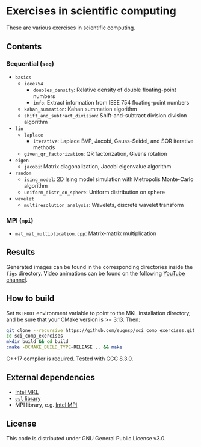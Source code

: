 # Exercises in scientific computing

These are various exercises in scientific computing.

## Contents

### Sequential (`seq`)

* `basics`
	* `ieee754`
		* `doubles_density`: Relative density of double floating-point numbers
		* `info`: Extract information from IEEE 754 floating-point numbers
	* `kahan_summation`: Kahan summation algorithm
	* `shift_and_subtract_division`: Shift-and-subtract division division algorithm
* `lin`
	* `laplace`
		* `iterative`: Laplace BVP, Jacobi, Gauss-Seidel, and SOR iterative methods
	* `given_qr_factorization`: QR factorization, Givens rotation
* `eigen`
	* `jacobi`: Matrix diagonalization, Jacobi eigenvalue algorithm
* `random`
	* `ising_model`: 2D Ising model simulation with Metropolis Monte-Carlo algorithm
	* `uniform_distr_on_sphere`: Uniform distribution on sphere
* `wavelet`
	* `multiresolution_analysis`: Wavelets, discrete wavelet transform

### MPI (`mpi`)

* `mat_mat_multiplication.cpp`: Matrix-matrix multiplication

<!--| 20	| 4.4		| LU factorization					| LU factorization without pivoting, MPI						|-->

## Results

Generated images can be found in the corresponding directories inside the `figs` directory. Video animations can be found on the following [YouTube channel](https://www.youtube.com/channel/UCvaVjVoG0KRS9TGZaBZxfnQ).

## How to build

Set `MKLROOT` environment variable to point to the MKL installation directory,
and be sure that your CMake version is >= 3.13. Then:

```sh
git clone --recursive https://github.com/eugnsp/sci_comp_exercises.git
cd sci_comp_exercises
mkdir build && cd build
cmake -DCMAKE_BUILD_TYPE=RELEASE .. && make
```

C++17 compiler is required. Tested with GCC 8.3.0.

## External dependencies

* [Intel MKL](https://software.intel.com/en-us/mkl)
* [`esl` library](https://github.com/eugnsp/esl)
* MPI library, e.g. [Intel MPI](https://software.intel.com/en-us/mpi-library)

## License

This code is distributed under GNU General Public License v3.0.
